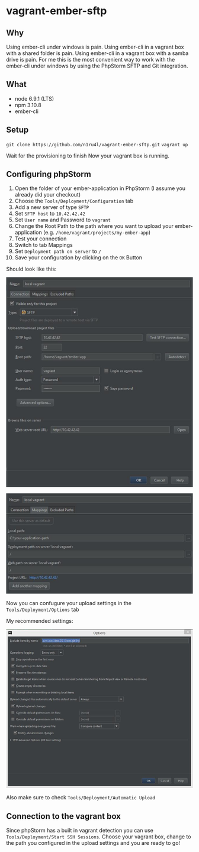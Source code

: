 # vagrant-ember-sftp

## Why
Using ember-cli under windows is pain. 
Using ember-cli in a vagrant box with a shared folder is pain.
Using ember-cli in a vagrant box with a samba drive is pain.
For me this is the most convenient way to work with the ember-cli under windows by using the PhpStorm SFTP and Git integration.

## What

* node 6.9.1 (LTS)
* npm 3.10.8
* ember-cli

## Setup

`git clone https://github.com/n1ru4l/vagrant-ember-sftp.git`
`vagrant up`

Wait for the provisioning to finish
Now your vagrant box is running.

## Configuring phpStorm

1. Open the folder of your ember-application in PhpStorm (I assume you already did your checkout)
2. Choose the `Tools/Deployment/Configuration` tab
3. Add a new server of type `SFTP`
4. Set `SFTP host` to `10.42.42.42`
5. Set `User name` and Password to `vagrant`
6. Change the Root Path to the path where you want to upload your ember-application (e.g. `/home/vagrant/projects/my-ember-app`)
7. Test your connection
8. Switch to tab Mappings
9. Set `Deployment path on server` to `/`
10. Save your configuration by clicking on the `OK` Button


Should look like this:

![Deployment 1](/img/deployment-1.jpg)

![Deployment 2](/img/deployment-2.jpg)


Now you can confugure your upload settings in the `Tools/Deployment/Options` tab

My recommended settings:

![Recommended Settings](/img/options.jpg)

Also make sure to check `Tools/Deployment/Automatic Upload`

## Connection to the vagrant box

Since phpStorm has a built in vagrant detection you can use `Tools/Deployment/Start SSH Sessions`. 
Choose your vagrant box, change to the path you configured in the upload settings and you are ready to go!

